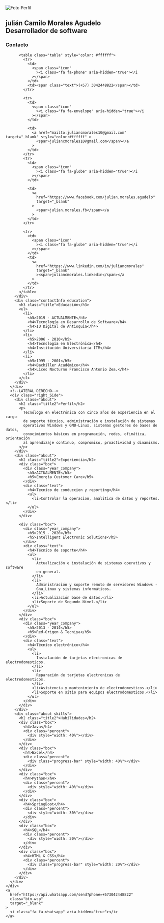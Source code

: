 <!DOCTYPE html>
<html lang="en">
  <head>
    <meta charset="UTF-8" />
    <meta http-equiv="X-UA-Compatible" content="IE=edge" />
    <meta name="viewport" content="width=device-width, initial-scale=1.0" />
    <title>Hoja de vida</title>
    <!--Cargar Estilos CCS-->
    <link rel="stylesheet" href="style.css" />
    <!--Cargar fuentes desde google fonts-->
    <link
      href="https://fonts.googleapis.com/css2?family=Poppins:wght@100;200;300;400;500;600;700;800;900&display=swap"
      rel="stylesheet"
    />
    <!--Cargar font awesome iconos -->
    <link
      rel="stylesheet"
      href="https://cdnjs.cloudflare.com/ajax/libs/font-awesome/4.7.0/css/font-awesome.css"
      integrity="sha512-5A8nwdMOWrSz20fDsjczgUidUBR8liPYU+WymTZP1lmY9G6Oc7HlZv156XqnsgNUzTyMefFTcsFH/tnJE/+xBg=="
      crossorigin="anonymous"
      referrerpolicy="no-referrer"
    />
  </head>
  <body>
    <!--CONTENEDOR PRINCIPAL -->
    <div class="container">
      <!--LATERAL IZQUIERDO-->
      <div class="left_Side">
        <div class="profileText">
          <div class="imgBx">
            <img src="img/3x4cm.jpg" alt="Foto Perfil" />
          </div>
          <h2>
            julián Camilo Morales Agudelo<br />
            <span>Desarrollador de software</span>
          </h2>
        </div>
        <div class="contactInfo">
          <h3 class="title">Contacto</h3>

          <table class="tabla" style="color: #ffffff">
            <tr>
              <td>
                <span class="icon"
                  ><i class="fa fa-phone" aria-hidden="true"></i
                ></span>
              </td>
              <td><span class="text">(+57) 3042448822</span></td>
            </tr>

            <tr>
              <td>
                <span class="icon"
                  ><i class="fa fa-envelope" aria-hidden="true"></i
                ></span>
              </td>

              <td>
                <a href="mailto:juliancmorales10@gmail.com"  target="_blank" style="color:#ffffff" >
                  <span>juliancmorales10@gmail.com</span></a
                >
              </td>
            </tr>
            <tr>
              <td>
                <span class="icon"
                  ><i class="fa fa-globe" aria-hidden="true"></i
                ></span>
              </td>

              <td>
                <a
                  href="https://www.facebook.com/julian.morales.agudelo"
                  target="_blank"
                >
                  <span>julian.morales.fb</span></a
                >
              </td>
            </tr>

            <tr>
              <td>
                <span class="icon"
                  ><i class="fa fa-globe" aria-hidden="true"></i
                ></span>
              </td>
              <td>
                <a
                  href="https://www.linkedin.com/in/juliancmorales"
                  target="_blank"
                  ><span>juliancmorales.linkedin</span></a
                >
              </td>
            </tr>
          </table>
        </div>
        <div class="contactInfo education">
          <h3 class="title">Educación</h3>
          <ul>
            <li>
              <h5>2019 - ACTUALMENTE</h5>
              <h4>Tecnología en Desarrollo de Software</h4>
              <h4>IU Digital de Antioquia</h4>
            </li>
            <li>
              <h5>2006 - 2010</h5>
              <h4>Tecnología en Electrónica</h4>
              <h4>Institución Universitaria ITM</h4>
            </li>
            <li>
              <h5>1995 - 2001</h5>
              <h4>Bachiller Académico</h4>
              <h4>Liceo Nocturno Francisco Antonio Zea.</h4>
            </li>
          </ul>
        </div>
      </div>
      <!--LATERAL DERECHO-->
      <div class="right_Side">
        <div class="about">
          <h2 class="title2">Perfil</h2>
          <p>
            Tecnólogo en electrónica con cinco años de experiencia en el cargo
            de soporte técnico, administración e instalación de sistemas
            operativos Windows y GNU-Linux, sistemas gestores de bases de datos,
            conocimientos básicos en programación, redes, ofimática, orientación
            al aprendizaje continuo, compromiso, proactividad y dinamismo.
          </p>
        </div>
        <div class="about">
          <h2 class="title2">Experiencia</h2>
          <div class="box">
            <div class="year_company">
              <h5>ACTUALMENTE</h5>
              <h5>Emergia Customer Care</h5>
            </div>
            <div class="text">
              <h4>Tecnico de conduccion y reporting</h4>
              <ul>
                <li>Controlar la operacion, analitica de datos y reportes.</li>
              </ul>
            </div>
          </div>

          <div class="box">
            <div class="year_company">
              <h5>2015 - 2020</h5>
              <h5>Intelligent Electronic Solutions</h5>
            </div>
            <div class="text">
              <h4>Técnico de soporte</h4>
              <ul>
                <li>
                  Actualización e instalación de sistemas operativos y software
                  en general.
                </li>
                <li>
                  Administración y soporte remoto de servidores Windows -
                  Gnu_Linux y sistemas informáticos.
                </li>
                <li>Actualización base de datos.</li>
                <li>Soporte de Segundo Nivel.</li>
              </ul>
            </div>
          </div>
          <div class="box">
            <div class="year_company">
              <h5>2013 - 2014</h5>
              <h5>Red-Origen & Tecniya</h5>
            </div>
            <div class="text">
              <h4>Técnico electrónico</h4>
              <ul>
                <li>
                  Instalación de tarjetas electronicas de electrodomesticos.
                </li>
                <li>
                  Reparación de tarjetas electronicas de electrodomesticos.
                </li>
                <li>Asistencia y mantenimiento de electrodomesticos.</li>
                <li>Soporte en sitio para equipos electrodomesticos.</li>
              </ul>
            </div>
          </div>
        </div>
        <div class="about skills">
          <h2 class="title2">Habilidades</h2>
          <div class="box">
            <h4>Java</h4>
            <div class="percent">
              <div style="width: 40%"></div>
            </div>
          </div>
          <div class="box">
            <h4>Excel</h4>
            <div class="percent">
              <div class="progress-bar" style="width: 40%"></div>
            </div>
          </div>
          <div class="box">
            <h4>Python</h4>
            <div class="percent">
              <div style="width: 40%"></div>
            </div>
          </div>
          <div class="box">
            <h4>SpringBoot</h4>
            <div class="percent">
              <div style="width: 30%"></div>
            </div>
          </div>
          <div class="box">
            <h4>SQL</h4>
            <div class="percent">
              <div style="width: 30%"></div>
            </div>
          </div>
          <div class="box">
            <h4>HTML & CSS</h4>
            <div class="percent">
              <div class="progress-bar" style="width: 20%"></div>
            </div>
          </div>
        </div>
      </div>
    </div>
    <a
      href="https://api.whatsapp.com/send?phone=+573042448822"
      class="btn-wsp"
      target="_blank"
    >
      <i class="fa fa-whatsapp" aria-hidden="true"></i>
    </a>
  </body>
</html>
